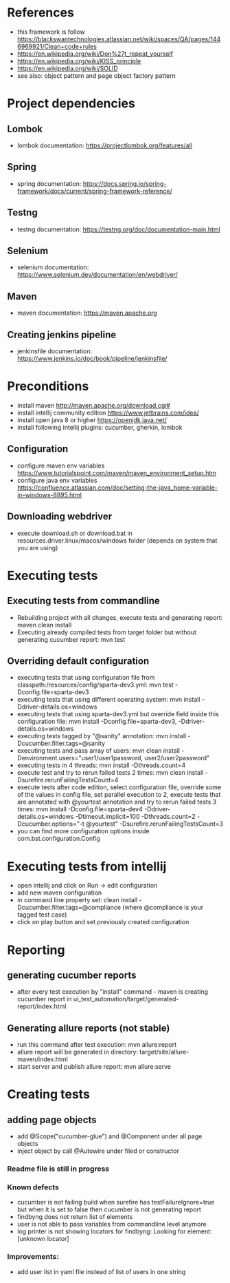 # References
- this framework is follow https://blackswantechnologies.atlassian.net/wiki/spaces/QA/pages/1446969921/Clean+code+rules
- https://en.wikipedia.org/wiki/Don%27t_repeat_yourself
- https://en.wikipedia.org/wiki/KISS_principle
- https://en.wikipedia.org/wiki/SOLID
- see also: object pattern and page object factory pattern

# Project dependencies
## Lombok
- lombok documentation: https://projectlombok.org/features/all
## Spring
- spring documentation: https://docs.spring.io/spring-framework/docs/current/spring-framework-reference/
## Testng
- testng documentation: https://testng.org/doc/documentation-main.html
## Selenium
- selenium documentation: https://www.selenium.dev/documentation/en/webdriver/
## Maven
- maven documentation: https://maven.apache.org
## Creating jenkins pipeline
- jenkinsfile documentation: https://www.jenkins.io/doc/book/pipeline/jenkinsfile/

# Preconditions
- install maven http://maven.apache.org/download.cgi#
- install intellij community edition https://www.jetbrains.com/idea/
- install open java 8 or higher https://openjdk.java.net/
- install following intellij plugins: cucumber, gherkin, lombok
## Configuration
- configure maven env variables https://www.tutorialspoint.com/maven/maven_environment_setup.htm
- configure java env variables https://confluence.atlassian.com/doc/setting-the-java_home-variable-in-windows-8895.html
## Downloading webdriver
- execute download.sh or download.bat in resources.driver.linux/macos/windows folder (depends on system that you are using)

# Executing tests
## Executing tests from commandline
- Rebuilding project with all changes, execute tests and generating report: maven clean install
- Executing already compiled tests from target folder but without generating cucumber report: mvn test
## Overriding default configuration
- executing tests that using configuration file from classpath:/resources/config/sparta-dev3.yml: mvn test -Dconfig.file=sparta-dev3
- executing tests that using different operating system: mvn install -Ddriver-details.os=windows
- executing tests that using sparta-dev3.yml but override field inside this configuration file: mvn install -Dconfig.file=sparta-dev3, -Ddriver-details.os=windows
- executing tests tagged by "@sanity" annotation: mvn install -Dcucumber.filter.tags=@sanity
- executing tests and pass array of users: mvn clean install -Denvironment.users="user1/user1password, user2/user2password"
- executing tests in 4 threads: mvn install -Dthreads.count=4
- execute test and try to rerun failed tests 2 times: mvn clean install -Dsurefire.rerunFailingTestsCount=4
- execute tests after code edition, select configuration file, override some of the values in config file, set parallel execution to 2, execute tests that are
 annotated with @yourtest annotation and try to rerun failed tests 3 times: mvn install -Dconfig.file=sparta-dev4 -Ddriver-details.os=windows
 -Dtimeout.implicit=100 -Dthreads.count=2 -Dcucumber.options="-t @yourtest" -Dsurefire.rerunFailingTestsCount=3
- you can find more configuration options inside com.bst.configuration.Config

# Executing tests from intellij
- open intellij and click on  Run -> edit configuration
- add new maven configuration
- in command line property set: clean install -Dcucumber.filter.tags=@compliance   (where @compliance is your tagged test case)
- click on play button and set previously created configuration

# Reporting
## generating cucumber reports
- after every test execution by "install" command - maven is creating cucumber report in ui_test_automation/target/generated-report/index.html
## Generating allure reports (not stable)
- run this command after test execution: mvn allure:report
- allure report will be generated in directory: target/site/allure-maven/index.html
- start server and publish allure report: mvn allure:serve

# Creating tests
## adding page objects
- add @Scope("cucumber-glue") and @Component under all page objects
- inject object by call @Autowire under filed or constructor

### Readme file is still in progress

### Known defects
- cucumber is not failing build when surefire has testFailureIgnore=true
but when it is set to false then cucumber is not generating report
- findbyng does not return list of elements
- user is not able to pass variables from commandline level anymore
- log printer is not showing locators for findbyng: Looking for element: [unknown locator]

### Improvements:
- add user list in yaml file instead of list of users in one string